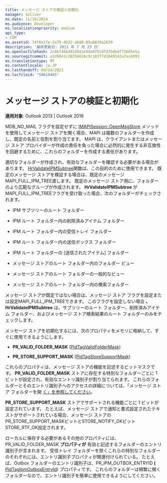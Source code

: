 ```yaml
---
title: メッセージ ストアの検証と初期化
manager: soliver
ms.date: 11/16/2014
ms.audience: Developer
ms.localizationpriority: medium
api_type:
- COM
ms.assetid: 74f0a1fe-2a79-4b32-ab88-85a8839a2639
description: '最終更新日: 2011 年 7 月 23 日'
ms.openlocfilehash: 2c8bf46bd9328d1e9da975c9fd39dbdf75605e5a
ms.sourcegitcommit: a1d9041c20256616c9c183f7d1049142a7ac6991
ms.translationtype: MT
ms.contentlocale: ja-JP
ms.lasthandoff: 09/24/2021
ms.locfileid: "59619485"
---
```

# <a name="validating-and-initializing-a-message-store"></a>メッセージ ストアの検証と初期化

  
  
**適用対象**: Outlook 2013 | Outlook 2016 
  
MDB_NO_MAIL フラグを設定せずに [IMAPISession::OpenMsgStore](imapisession-openmsgstore.md) メソッドを使用してメッセージ ストアを開く場合、MAPI は複数のフォルダーを作成し、既定の名前と役割を割り当てます。 MAPI は、クライアントまたはメッセージ ストア プロバイダーが作成の責任を負った場合に必然的に発生する非互換性を回避するために、これらのフォルダーを作成する責任があります。 
  
適切なフォルダーが作成され、有効なフォルダーを確認する必要がある場合があります。 [HrValidateIPMSubtree](hrvalidateipmsubtree.md)関数は、この目的のために使用できます。 既定のメッセージ ストアを検証する場合は、既定のメッセージ MAPI_FULL_IPM_TREE渡します。 既定のメッセージ ストア用に、フォルダーのより広範なグループが作成されます。 **HrValidateIPMSubtree** が MAPI_FULL_IPM_TREEフラグを受け取った場合、次のフォルダーがチェックされます。 
  
- IPM サブツリーのルート フォルダー
    
- IPM ルート フォルダー内の削除済みアイテム フォルダー
    
- IPM ルート フォルダー内の受信トレイ フォルダー
    
- IPM ルート フォルダー内の送信ボックス フォルダー
    
- IPM ルート フォルダーの [送信されたアイテム] フォルダー
    
- メッセージ ストアのルート フォルダー内のフォルダー ビュー
    
- メッセージ ストアのルート フォルダーの一般的なビュー
    
- メッセージ ストアのルート フォルダー内の検索フォルダー
    
メッセージ ストアが既定ではない場合は、メッセージ ストア フラグを設定または設定MAPI_FULL_IPM_TREEできます。 このフラグを設定しない場合 **、HrValidateIPMSubtree** は、サブツリーのルート フォルダー、削除済みアイテム フォルダー、およびメッセージ ストア検索結果のルート フォルダーのみをチェックします。 
  
メッセージ ストアを初期化するには、次のプロパティをメモリに格納して、すぐに使用できるようにします。
  
- **PR_VALID_FOLDER_MASK** ([PidTagValidFolderMask](pidtagvalidfoldermask-canonical-property.md))
    
- **PR_STORE_SUPPORT_MASK** ([PidTagStoreSupportMask](pidtagstoresupportmask-canonical-property.md))
    
これらのプロパティは、メッセージ ストアの機能を記述するビットマスクです。 **PR_VALID_FOLDER_MASK** ストアに存在する特別なフォルダーごとに 1 ビットが設定され、有効なエントリ識別子が割り当てられます。 これらのフォルダーとそのエントリ識別子へのアクセスの詳細については、「メッセージ ストア フォルダーを開 [く」を参照してください](opening-a-message-store-folder.md)。 
  
 **PR_STORE_SUPPORT_MASK** ストアでサポートされる機能ごとに 1 ビットが設定されています。 たとえば、メッセージ ストアで通知と書式設定されたテキストがサポートされている場合、メッセージ ストアのPR_STORE_SUPPORT_MASKビットとSTORE_NOTIFY_OKビットSTORE_RTF_OK設定されます。 
  
ローカルに保存する必要があるその他のプロパティには、PR_VALID_FOLDER_MASK **プロパティが** 有効と記述するフォルダーのエントリ識別子が含まれます。 受信トレイ フォルダーを除くこれらの特別なフォルダーのそれぞれには、エントリ識別子プロパティが関連付けられている。 たとえば、Outbox フォルダーのエントリ識別子は、PR_IPM_OUTBOX_ENTRYID **(** [PidTagIpmOutboxEntryId](pidtagipmoutboxentryid-canonical-property.md)) プロパティです。 これらのフォルダーは頻繁に開くフォルダーなので、エントリ識別子を簡単に使用できるようにしてください。
  

